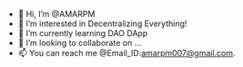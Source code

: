 - 👋 Hi, I’m @AMARPM
- 👀 I’m interested in Decentralizing Everything!
- 🌱 I’m currently learning DAO DApp 
- 💞️ I’m looking to collaborate on ...
- 📫 You can reach me @Email_ID:amarpm007@gmail.com.

<!---
AMARPM/AMARPM is a ✨ special ✨ repository because its `README.md` (this file) appears on your GitHub profile.
You can click the Preview link to take a look at your changes.
--->
